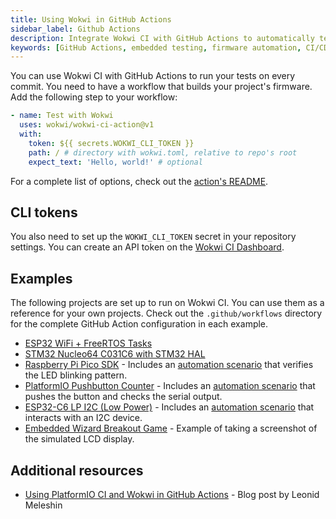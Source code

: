 ```yaml
---
title: Using Wokwi in GitHub Actions
sidebar_label: Github Actions
description: Integrate Wokwi CI with GitHub Actions to automatically test your embedded firmware on every commit. 
keywords: [GitHub Actions, embedded testing, firmware automation, CI/CD, automation scenarios, CI workflows, embedded projects, continuous integration]
---
```


You can use Wokwi CI with GitHub Actions to run your tests on every commit. You need to have a workflow that builds your project's firmware. Add the following step to your workflow:

```yaml
- name: Test with Wokwi
  uses: wokwi/wokwi-ci-action@v1
  with:
    token: ${{ secrets.WOKWI_CLI_TOKEN }}
    path: / # directory with wokwi.toml, relative to repo's root
    expect_text: 'Hello, world!' # optional
```

For a complete list of options, check out the [action's README](https://github.com/wokwi/wokwi-ci-action?tab=readme-ov-file#usage).

## CLI tokens

You also need to set up the `WOKWI_CLI_TOKEN` secret in your repository settings. You can create an API token on the [Wokwi CI Dashboard](https://wokwi.com/dashboard/ci).

## Examples

The following projects are set up to run on Wokwi CI. You can use them as a reference for your own projects. Check out the `.github/workflows` directory for the complete GitHub Action configuration in each example.

- [ESP32 WiFi + FreeRTOS Tasks](https://github.com/wokwi/esp32-idf-hello-wifi)
- [STM32 Nucleo64 C031C6 with STM32 HAL](https://github.com/wokwi/stm32-hello-wokwi)
- [Raspberry Pi Pico SDK](https://github.com/wokwi/pico-sdk-blink) - Includes an [automation scenario](https://github.com/wokwi/pico-sdk-blink/blob/main/blink.test.yaml) that verifies the LED blinking pattern.
- [PlatformIO Pushbutton Counter](https://github.com/wokwi/platform-io-esp32-counter-ci) - Includes an [automation scenario](https://github.com/wokwi/platform-io-esp32-counter-ci/blob/main/button.test.yaml) that pushes the button and checks the serial output.
- [ESP32-C6 LP I2C (Low Power)](https://github.com/wokwi/esp32c6-i2c-lp) - Includes an [automation scenario](https://github.com/wokwi/esp32c6-i2c-lp/blob/main/lp.test.yaml) that interacts with an I2C device.
- [Embedded Wizard Breakout Game](https://github.com/wokwi/esp-wrover-kit-embedded-wizard-wokwi) - Example of taking a screenshot of the simulated LCD display.

## Additional resources

- [Using PlatformIO CI and Wokwi in GitHub Actions](https://blog.leon0399.ru/wokwi-platformio-github-actions?showSharer=true) - Blog post by Leonid Meleshin
